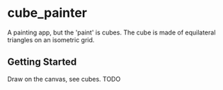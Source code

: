# cube_painter

A painting app, but the 'paint' is cubes. The cube is made of equilateral triangles on an isometric grid.

## Getting Started

Draw on the canvas, see cubes.
TODO
